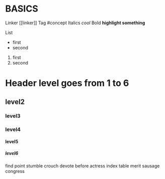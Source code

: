 # BASICS

Linker [[linker]]
Tag #concept
Italics *cool*
Bold **highlight something**

List 
- first
- second
1. first
2. second


# Header level goes from 1 to 6
## level2
### level3
### level4
#### level5
##### level6


find point stumble crouch devote before actress index table merit sausage congress






